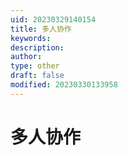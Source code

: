```yaml
---
uid: 20230329140154
title: 多人协作
keywords: 
description: 
author: 
type: other
draft: false
modified: 20230330133958
---
```


# 多人协作